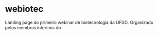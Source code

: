 # webiotec
Landing page do primeiro webinar de biotecnologia da UFGD. Organizado pelos membros interinos do 
